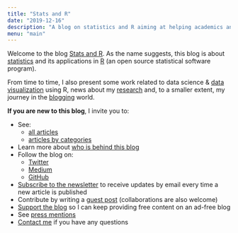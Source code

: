 ```yaml
---
title: "Stats and R"
date: "2019-12-16"
description: "A blog on statistics and R aiming at helping academics and professionals working with data to grasp important concepts in statistics and to apply them in R"
menu: "main"
---
```


Welcome to the blog [Stats and R](/). As the name suggests, this blog is about [statistics](/tags/statistics/) and its applications in [R](/tags/r/) (an open source statistical software program).

From time to time, I also present some work related to data science & [data visualization](/tags/visualization/) using R, news about my [research](/tags/research/) and, to a smaller extent, my journey in the [blogging](/tags/blogging/) world.

**If you are new to this blog**, I invite you to:

* See:
  + [all articles](/blog/)
  + [articles by categories](/tags/)
* Learn more about [who is behind this blog](/about/)
* Follow the blog on:
  + [Twitter](https://twitter.com/statsandr)
  + [Medium](https://antoinesoetewey.medium.com/)
  + [GitHub](https://github.com/AntoineSoetewey)
* [Subscribe to the newsletter](/subscribe/) to receive updates by email every time a new article is published
* Contribute by writing a [guest post](/contribute/) (collaborations are also welcome)
* [Support the blog](/support/) so I can keep providing free content on an ad-free blog
* See [press mentions](/press/)
* [Contact me](/contact/) if you have any questions
